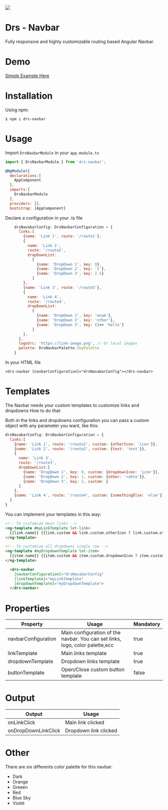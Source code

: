 
[![](https://img.shields.io/github/followers/RossiFire?label=Github&style=for-the-badge)](https://github.com/RossiFire)

# Drs - Navbar 

Fully responsive and highly customizable routing based Angular Navbar.

# Demo

[Simple Example Here](https://stackblitz.com/edit/drs-navbar)

# Installation

Using npm:
```shell
$ npm i drs-navbar
```

# Usage

Import `DrsNavbarModule` in your `app.module.ts`
```js
import { DrsNavbarModule } from 'drs-navbar';

@NgModule({
  declarations:[
    AppComponent
  ],
  imports:[
    DrsNavbarModule
  ],
  providers: [],
  bootstrap: [AppComponent]
```

Declare a configuration in your .ts file
```js
    drsNavabarConfig: DrsNavbarConfiguration = {
      links:[
        {name: 'Link 1', route: '/route1'},
        {
          name: 'Link 2', 
          route: '/route2',
          dropDownList: 
            [
              {name: 'DropDown 1', key: 0},
              {name: 'DropDown 2', key: '1'},
              {name: 'DropDown 3', key: 2.5}
            ]
        },
        {name: 'Link 3', route: '/route3'},
        {
          name: 'Link 4', 
          route: '/route4',
          dropDownList: 
            [
              {name: 'DropDown 1', key: 'enum'},
              {name: 'DropDown 2', key: 'other'},
              {name: 'DropDown 3', key: ()=> 'hello'}
            ]
        },
      ],
      logoSrc: 'https://link-image.png', // Or local images
      palette: DrsNavbarPalette.SkyPalette
    }
```

In your HTML file
```shell
<drs-navbar [navbarConfiguration]="drsNavabarConfig"></drs-navbar>
```

# Templates
The Navbar needs your custom templates to customize links and dropdowns
How to do that:

Both in the links and dropdowns configuration you can pass a custom object with any parameter you want, like this:
```js
drsNavabarConfig: DrsNavbarConfiguration = {
  links:[
    {name: 'Link 1', route: '/route1', custom: {otherIcon: 'icon'}},
    {name: 'Link 2', route: '/route2', custom: {text: 'text'}},
    {
      name: 'Link 3', 
      route: '/route3',
      dropDownList:[
        {name: 'DropDown 1', key: 0, custom: {dropdownIcon: 'icon'}},
        {name: 'DropDown 2', key: 1, custom: {other: 'rehto'}},
        {name: 'DropDown 3', key: 2, custom: }
      ]
    },
    {name: 'Link 4', route: '/route4', custom: {somethingElse: 'else'}},
  ]
}
```

You can implement your templates in this way:

```HTML
<!-- To customize main links -->
<ng-template #myLinkTemplate let-link>
  {{link.name}} {{link.custom && link.custom.otherIcon ? link.custom.otherIcon : ''}}
</ng-template>

<!-- To customize all dropdowns single row -->
<ng-template #myDropdownTemplate let-item>
  {{item.name}} {{item.custom && item.custom.dropdownIcon ? item.custom.dropdownIcon : ''}}
</ng-template>

  <drs-navbar 
    [navbarConfiguration]="drsNavabarConfig" 
    [linkTemplate]="myLinkTemplate" 
    [dropdownTemplate]="myDropdownTemplate">
  </drs-navbar>
```


# Properties
 Property | Usage | Mandatory
------------- | ------------- | -------------
 navbarConfiguration  | Main configuration of the navbar. You can set links, logo, color palette,ecc | true  
 linkTemplate  | Main links template | true
 dropdownTemplate  | Dropdown links template | true
 buttonTemplate  | Open/Close custom button template  | false

# Output
 Output | Usage
------------- | -------------
 onLinkClick  |  Main link clicked
 onDropDownLinkClick  |  Dropdown link clicked

# Other
There are six differents color palette for this navbar:
* Dark
* Orange
* Greeen
* Red
* Blue Sky
* Violet
